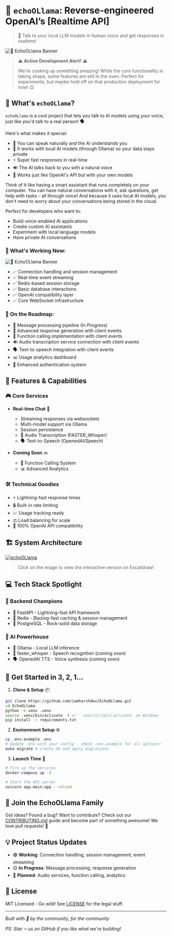 # 🦙 `echoOLlama`: Reverse-engineered OpenAI’s [Realtime API]
> 🌟 Talk to your local LLM models in human voice and get responses in realtime!

![🦙 EchoOLlama Banner](https://github.com/user-attachments/assets/d2422917-b03a-48aa-88c8-d40f0884bd5e)

> ⚠️ **Active Development Alert!** ⚠️
>
> We're cooking up something amazing! While the core functionality is taking shape, some features are still in the oven. Perfect for experiments, but maybe hold off on that production deployment for now! 😉

## 🎯 What's `echoOLlama`?
`echoOLlama` is a cool project that lets you talk to AI models using your voice, just like you'd talk to a real person! 🗣️

Here's what makes it special:

- 🎤 You can speak naturally and the AI understands you
- 🤖 It works with local AI models (through Ollama) so your data stays private
- ⚡ Super fast responses in real-time
- 🔊 The AI talks back to you with a natural voice
- 🔄 Works just like OpenAI's API but with your own models

Think of it like having a smart assistant that runs completely on your computer. You can have natural conversations with it, ask questions, get help with tasks - all through voice! And because it uses local AI models, you don't need to worry about your conversations being stored in the cloud.

Perfect for developers who want to:
- Build voice-enabled AI applications
- Create custom AI assistants
- Experiment with local language models
- Have private AI conversations


### 🎉 What's Working Now:

![🦙 EchoOLlama Banner](https://github.com/user-attachments/assets/5ce20abf-6982-4b6b-a824-58f7d91ef7cd)

- ✅ Connection handling and session management
- ✅ Real-time event streaming
- ✅ Redis-based session storage
- ✅ Basic database interactions
- ✅ OpenAI compatibility layer
- ✅ Core WebSocket infrastructure

### 🚧 On the Roadmap:
- 📝 Message processing pipeline (In Progress)
- 🤖 Advanced response generation with client events
- 🎯 Function calling implementation with client events
- 🔊 Audio transcription service connection with client events
- 🗣️ Text-to-speech integration with client events
- 📊 Usage analytics dashboard
- 🔐 Enhanced authentication system

## 🌟 Features & Capabilities

### 🎮 Core Services
- **Real-time Chat** 💬
  - Streaming responses via websockets
  - Multi-model support via Ollama
  - Session persistence
  - 🎤 Audio Transcription (FASTER_Whisper)
  - 🗣️ Text-to-Speech (OpenedAI/Speech)

- **Coming Soon** 🔜
  - 🔧 Function Calling System
  - 📊 Advanced Analytics

### 🛠️ Technical Goodies
- ⚡ Lightning-fast response times
- 🔒 Built-in rate limiting
- 📈 Usage tracking ready
- ⚖️ Load balancing for scale
- 🎯 100% OpenAI API compatibility



## 🏗️ System Architecture

<a href='https://excalidraw.com/#json=FbCQY2ha_EX6w2CjqK6Mr,lWhsDsgEPXLsSELFBzBxqw' target='_blank'>
<img src='https://preview.redd.it/ollamagate-open-sourced-openai-v0-isuuo6mh7uyd1.png?width=2602&format=png&auto=webp&s=d497e1da5cd93874126e826ec3990a23e5339faa' alt='echoOLlama' />
</a>

> Click on the image to view the interactive version on Excalidraw!

## 💻 Tech Stack Spotlight
### 🎯 Backend Champions
- 🚀 FastAPI - Lightning-fast API framework
- 📝 Redis - Blazing-fast caching & session management
- 🐘 PostgreSQL - Rock-solid data storage

### 🤖 AI Powerhouse
- 🦙 Ollama - Local LLM inference
- 🎤 faster_whisper - Speech recognition (coming soon)
- 🗣️ OpenedAI TTS - Voice synthesis (coming soon)

## 🚀 Get Started in 3, 2, 1...

1. **Clone & Setup** 📦
```bash
git clone https://github.com/iamharshdev/EchoOLlama.git
cd EchoOLlama
python -m venv .venv
source .venv/bin/activate  # or `.venv\Scripts\activate` on Windows
pip install -r requirements.txt
```

2. **Environment Setup** ⚙️
```bash
cp .env.example .env
# Update .env with your config - check .env.example for all options!
make migrate # create db and apply migrations
```

3. **Launch Time** 🚀
```bash
# Fire up the services
docker-compose up -d

# Start the API server
uvicorn app.main:app --reload
```

## 🤝 Join the EchoOLlama Family
Got ideas? Found a bug? Want to contribute? Check out our [CONTRIBUTING.md](CONTRIBUTING.md) guide and become part of something awesome! We love pull requests! 🎉

## 💡 Project Status Updates
- 🟢 **Working**: Connection handling, session management, event streaming
- 🟡 **In Progress**: Message processing, response generation
- 🔴 **Planned**: Audio services, function calling, analytics

## 📜 License
MIT Licensed - Go wild! See [LICENSE](LICENSE) for the legal stuff.

---
*Built with 💖 by the community, for the community*

*PS: Star ⭐ us on GitHub if you like what we're building!*
